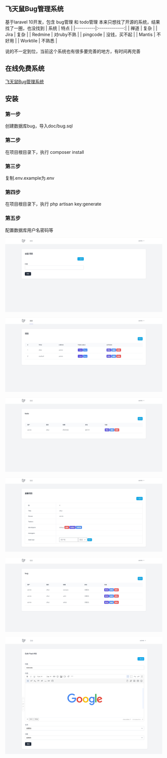 ## 飞天鼠Bug管理系统
基于laravel 10开发，包含 bug管理 和 todo管理
本来只想找了开源的系统，结果找了一圈，也没找到 
| 系统   |      特点      |
|----------|:-------------:|
| 禅道 |  复杂  |
| Jira |   复杂  |
| Redmine | 对ruby不熟 |
| pingcode | 没钱，买不起 |
| Mantis | 不好用 |
| Worktile | 不熟悉 |

说的不一定到位，当前这个系统也有很多要完善的地方，有时间再完善

## 在线免费系统
[飞天鼠Bug管理系统](https://bug.feitianshu.com/)

## 安装

### 第一步
创建数据库bug，导入doc/bug.sql

### 第二步
在项目根目录下，执行 composer install

### 第三步
复制.env.example为.env

### 第四步
在项目根目录下，执行 php artisan key:generate

### 第五步
配置数据库用户名密码等

![飞天鼠Bug管理系统](https://raw.githubusercontent.com/feitianshu-com/FtsBug/main/doc/0.png "飞天鼠Bug管理系统")

![飞天鼠Bug管理系统](https://raw.githubusercontent.com/feitianshu-com/FtsBug/main/doc/1.png "飞天鼠Bug管理系统")

![飞天鼠Bug管理系统](https://raw.githubusercontent.com/feitianshu-com/FtsBug/main/doc/2.png "飞天鼠Bug管理系统")

![飞天鼠Bug管理系统](https://raw.githubusercontent.com/feitianshu-com/FtsBug/main/doc/3.png "飞天鼠Bug管理系统")

![飞天鼠Bug管理系统](https://raw.githubusercontent.com/feitianshu-com/FtsBug/main/doc/4.png "飞天鼠Bug管理系统")

![飞天鼠Bug管理系统](https://raw.githubusercontent.com/feitianshu-com/FtsBug/main/doc/5.png "飞天鼠Bug管理系统")
